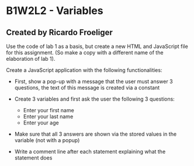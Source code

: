 # B1W2L2 - Variables
## Created by Ricardo Froeliger

Use the code of lab 1 as a basis, but create a new HTML and JavaScript file for this assignment.
(So make a copy with a different name of the elaboration of lab 1).

Create a JavaScript application with the following functionalities:

* First, show a pop-up with a message that the user must answer 3 questions, the text of this message is created via a constant
* Create 3 variables and first ask the user the following 3 questions:
    * Enter your first name
    * Enter your last name
    * Enter your age

* Make sure that all 3 answers are shown via the stored values ​​in the variable (not with a popup)
* Write a comment line after each statement explaining what the statement does